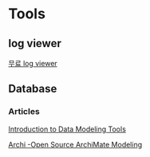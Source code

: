# Tools

## log viewer

[무료 log viewer ](http://freealt.selfhow.com/hoo-wintail/)

## Database

### Articles

[Introduction to Data Modeling Tools](https://onix-systems.com/blog/introduction-to-data-modeling-tools)

[Archi -Open Source ArchiMate Modeling](https://www.archimatetool.com/)

